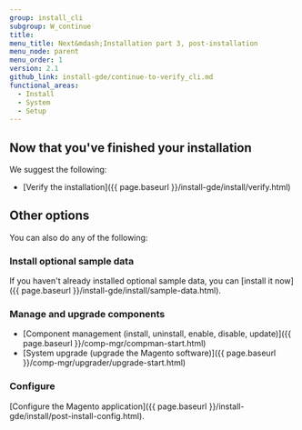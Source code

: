 ```yaml
---
group: install_cli
subgroup: W_continue
title:
menu_title: Next&mdash;Installation part 3, post-installation
menu_node: parent
menu_order: 1
version: 2.1
github_link: install-gde/continue-to-verify_cli.md
functional_areas:
  - Install
  - System
  - Setup
---
```



## Now that you've finished your installation
We suggest the following:

*	[Verify the installation]({{ page.baseurl }}/install-gde/install/verify.html)

## Other options
You can also do any of the following:

### Install optional sample data
If you haven't already installed optional sample data, you can [install it now]({{ page.baseurl }}/install-gde/install/sample-data.html).

### Manage and upgrade components
*	[Component management (install, uninstall, enable, disable, update)]({{ page.baseurl }}/comp-mgr/compman-start.html)
*	[System upgrade (upgrade the Magento software)]({{ page.baseurl }}/comp-mgr/upgrader/upgrade-start.html)

### Configure
[Configure the Magento application]({{ page.baseurl }}/install-gde/install/post-install-config.html).
